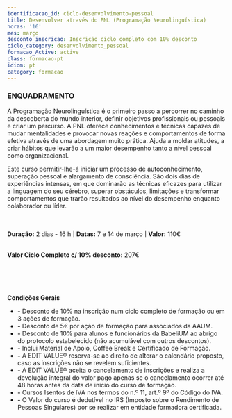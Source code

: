 ```yaml
---
identificacao_id: ciclo-desenvolvimento-pessoal
title: Desenvolver através do PNL (Programação Neurolinguística)
horas: '16'
mes: março
desconto_inscricao: Inscrição ciclo completo com 10% desconto
ciclo_category: desenvolvimento_pessoal
formacao_Active: active
class: formacao-pt
idiom: pt
category: formacao
---
```

### **ENQUADRAMENTO**

A Programação Neurolinguística é o primeiro passo a percorrer no caminho da descoberta do mundo interior, definir objetivos profissionais ou pessoais e criar um percurso. A PNL oferece conhecimentos e técnicas capazes de mudar mentalidades e provocar novas reações e comportamentos de forma efetiva através de uma abordagem muito prática. Ajuda a moldar atitudes, a criar hábitos que levarão a um maior desempenho tanto a nível pessoal como organizacional.

Este curso permitir-lhe-á iniciar um processo de autoconhecimento, superação pessoal e alargamento de consciência. São dois dias de experiências intensas, em que dominarão as técnicas eficazes para utilizar a linguagem do seu cérebro, superar obstáculos, limitações e transformar comportamentos que trarão resultados ao nível do desempenho enquanto colaborador ou líder.<br><br><br>

**Duração:** 2 dias - 16 h  |  **Datas:** 7 e 14 de março  |  **Valor:** 110€<br><br>

**Valor Ciclo Completo c/ 10% desconto:** 207€<br><br><br><br><br>

**Condições Gerais**

+ **\-** Desconto de 10% na inscrição num ciclo completo de formação ou em 3 ações de formação.
+ **\-** Desconto de 5€ por ação de formação para associados da AAUM.
+ **\-** Desconto de 10% para alunos e funcionários da BabeliUM ao abrigo do protocolo estabelecido (não acumulável com outros descontos).
+ **\-** Inclui Material de Apoio, Coffee Break e Certificado de Formação.
+ **\-** A EDIT VALUE® reserva-se ao direito de alterar o calendário proposto, caso as inscrições não se revelem suficientes.
+ **\-** A EDIT VALUE® aceita o cancelamento de inscrições e realiza a devolução integral do valor pago apenas se o cancelamento ocorrer até 48 horas antes da data de início do curso de formação.
+ **\-** Cursos Isentos de IVA nos termos do n.º 11, art.º 9º do Código do IVA.
+ **\-** O Valor do curso é dedutível no IRS (Imposto sobre o Rendimento de Pessoas Singulares) por se realizar em entidade formadora certificada.
